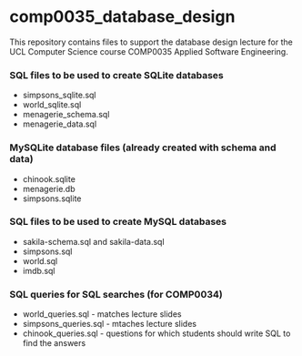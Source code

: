 # comp0035_database_design

This repository contains files to support the database design lecture for the UCL Computer Science course COMP0035 Applied Software Engineering.

### SQL files to be used to create SQLite databases
- simpsons_sqlite.sql
- world_sqlite.sql
- menagerie_schema.sql
- menagerie_data.sql

### MySQLite database files (already created with schema and data)
- chinook.sqlite
- menagerie.db
- simpsons.sqlite

### SQL files to be used to create MySQL databases
- sakila-schema.sql and sakila-data.sql
- simpsons.sql
- world.sql
- imdb.sql

### SQL queries for SQL searches (for COMP0034)
- world_queries.sql - matches lecture slides
- simpsons_queries.sql - mtaches lecture slides
- chinook_queries.sql - questions for which students should write SQL to find the answers
